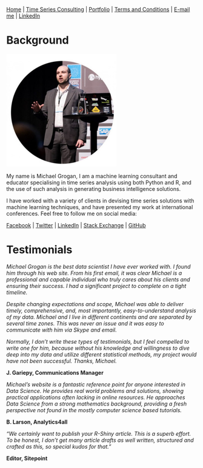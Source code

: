 [Home](https://mgcodesandstats.github.io/) |
[Time Series Consulting](https://mgcodesandstats.github.io/timeseriesconsulting/) |
[Portfolio](https://mgcodesandstats.github.io/portfolio/) |
[Terms and Conditions](https://mgcodesandstats.github.io/terms/) |
[E-mail me](mailto:michael@michaeljgrogan.com) |
[LinkedIn](https://www.linkedin.com/in/michaeljgrogan/)

# Background

![profile](resize-0251.jpg)

My name is Michael Grogan, I am a machine learning consultant and educator specialising in time series analysis using both Python and R, and the use of such analysis in generating business intelligence solutions.

I have worked with a variety of clients in devising time series solutions with machine learning techniques, and have presented my work at international conferences. Feel free to follow me on social media:

[Facebook](http://www.facebook.com/MGCodesandStats/) |
[Twitter](http://twitter.com/MGCodesandStats/) |
[LinkedIn](http://www.linkedin.com/in/michaeljgrogan/) |
[Stack Exchange](http://stats.stackexchange.com/users/137066/michael-grogan) |
[GitHub](http://github.com/mgcodesandstats)


# Testimonials

_Michael Grogan is the best data scientist I have ever worked with. I found him through his web site. From his first email, it was clear Michael is a professional and capable individual who truly cares about his clients and ensuring their success. I had a significant project to complete on a tight timeline._

_Despite changing expectations and scope, Michael was able to deliver timely, comprehensive, and, most importantly, easy-to-understand analysis of my data. Michael and I live in different continents and are separated by several time zones. This was never an issue and it was easy to communicate with him via Skype and email._

_Normally, I don’t write these types of testimonials, but I feel compelled to write one for him, because without his knowledge and willingness to dive deep into my data and utilize different statistical methods, my project would have not been successful. Thanks, Michael._

**J. Gariepy, Communications Manager**


_Michael’s website is a fantastic reference point for anyone interested in Data Science. He provides real world problems and solutions, showing practical applications often lacking in online resources. He approaches Data Science from a strong mathematics background, providing a fresh perspective not found in the mostly computer science based tutorials._

**B. Larson, Analytics4all**


_“We certainly want to publish your R-Shiny article. This is a superb effort. To be honest, I don’t get many article drafts as well written, structured and crafted as this, so special kudos for that.”_

**Editor, Sitepoint**
